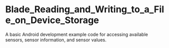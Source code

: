 # Blade_Reading_and_Writing_to_a_File_on_Device_Storage

A basic Android development example code for accessing available sensors, sensor information, and sensor values.